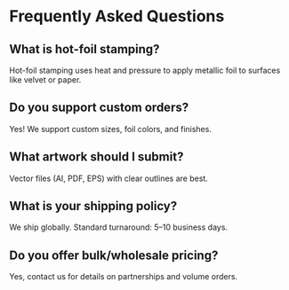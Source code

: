 # Frequently Asked Questions

## What is hot-foil stamping?  
Hot-foil stamping uses heat and pressure to apply metallic foil to surfaces like velvet or paper.

## Do you support custom orders?  
Yes! We support custom sizes, foil colors, and finishes.

## What artwork should I submit?  
Vector files (AI, PDF, EPS) with clear outlines are best.

## What is your shipping policy?  
We ship globally. Standard turnaround: 5–10 business days.

## Do you offer bulk/wholesale pricing?  
Yes, contact us for details on partnerships and volume orders.
